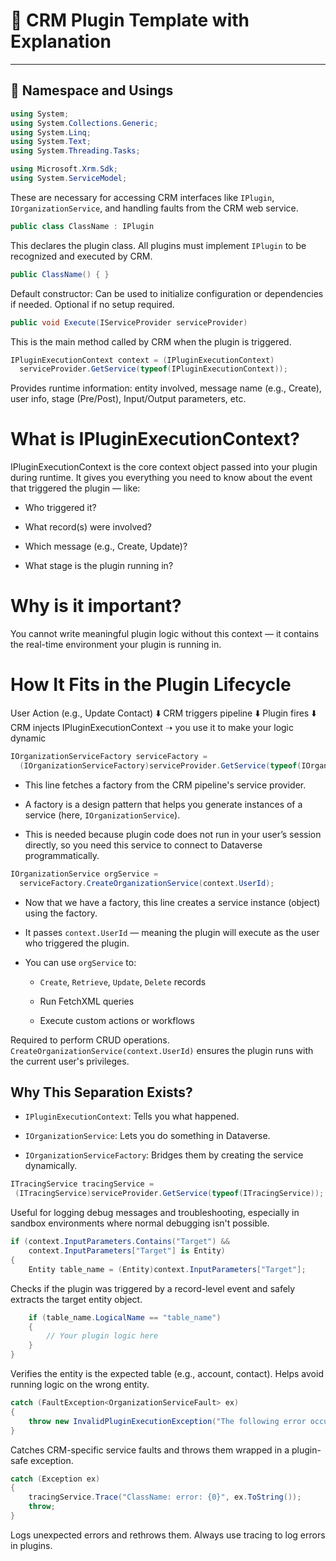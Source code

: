 # 📘 CRM Plugin Template with Explanation

---

## 🔧 Namespace and Usings

```csharp
using System;
using System.Collections.Generic;
using System.Linq;
using System.Text;
using System.Threading.Tasks;
```

```csharp
using Microsoft.Xrm.Sdk;
using System.ServiceModel;
```

These are necessary for accessing CRM interfaces like `IPlugin`, `IOrganizationService`, and handling faults from the CRM web service.

```csharp
public class ClassName : IPlugin
```
This declares the plugin class. All plugins must implement `IPlugin` to be recognized and executed by CRM.

```csharp
public ClassName() { }
```
Default constructor: Can be used to initialize configuration or dependencies if needed. Optional if no setup required.

```csharp
public void Execute(IServiceProvider serviceProvider)
```
This is the main method called by CRM when the plugin is triggered.

```csharp
IPluginExecutionContext context = (IPluginExecutionContext)
  serviceProvider.GetService(typeof(IPluginExecutionContext));
```
Provides runtime information: entity involved, message name (e.g., Create), user info, stage (Pre/Post), Input/Output parameters, etc.
# What is IPluginExecutionContext?
IPluginExecutionContext is the core context object passed into your plugin during runtime.
It gives you everything you need to know about the event that triggered the plugin — like:

- Who triggered it?

- What record(s) were involved?

- Which message (e.g., Create, Update)?

- What stage is the plugin running in?

# Why is it important?
You cannot write meaningful plugin logic without this context — it contains the real-time environment your plugin is running in.

# How It Fits in the Plugin Lifecycle
User Action (e.g., Update Contact) 
    ⬇️
CRM triggers pipeline 
    ⬇️
Plugin fires 
    ⬇️
CRM injects IPluginExecutionContext ➝ you use it to make your logic dynamic


```csharp
IOrganizationServiceFactory serviceFactory = 
  (IOrganizationServiceFactory)serviceProvider.GetService(typeof(IOrganizationServiceFactory));
```
- This line fetches a factory from the CRM pipeline's service provider.

- A factory is a design pattern that helps you generate instances of a service (here, `IOrganizationService`).

- This is needed because plugin code does not run in your user’s session directly, so you need this service to connect to Dataverse programmatically.

```csharp
IOrganizationService orgService = 
  serviceFactory.CreateOrganizationService(context.UserId);
```
- Now that we have a factory, this line creates a service instance (object) using the factory.

- It passes `context.UserId` — meaning the plugin will execute as the user who triggered the plugin.

- You can use `orgService` to:

    - `Create`, `Retrieve`, `Update`, `Delete` records

    - Run FetchXML queries

    - Execute custom actions or workflows

 Required to perform CRUD operations. `CreateOrganizationService(context.UserId)` ensures the plugin runs with the current user's privileges.

 ## Why This Separation Exists?
- `IPluginExecutionContext`: Tells you what happened.

- `IOrganizationService`: Lets you do something in Dataverse.

- `IOrganizationServiceFactory`: Bridges them by creating the service dynamically.

 ```csharp
 ITracingService tracingService = 
  (ITracingService)serviceProvider.GetService(typeof(ITracingService));
```
Useful for logging debug messages and troubleshooting, especially in sandbox environments where normal debugging isn't possible.

```csharp
if (context.InputParameters.Contains("Target") && 
    context.InputParameters["Target"] is Entity)
{
    Entity table_name = (Entity)context.InputParameters["Target"];
```
Checks if the plugin was triggered by a record-level event and safely extracts the target entity object.

```csharp
    if (table_name.LogicalName == "table_name")
    {
        // Your plugin logic here
    }
}
```
Verifies the entity is the expected table (e.g., account, contact). Helps avoid running logic on the wrong entity.

```csharp
catch (FaultException<OrganizationServiceFault> ex)
{
    throw new InvalidPluginExecutionException("The following error occurred in MyPlugin.", ex);
}
```
Catches CRM-specific service faults and throws them wrapped in a plugin-safe exception.
```csharp
catch (Exception ex)
{
    tracingService.Trace("ClassName: error: {0}", ex.ToString());
    throw;
}
```
Logs unexpected errors and rethrows them. Always use tracing to log errors in plugins.